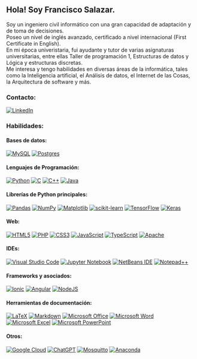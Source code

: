 ## Hola! Soy Francisco Salazar.
Soy un ingeniero civil informático con una gran capacidad de adaptación y de toma de decisiones.\
Poseo un nivel de inglés avanzado, certificado a nivel internacional (First Certificate in English).\
En mi época univeristaria, fui ayudante y tutor de varias asignaturas universitarias, entre ellas Taller de programación 1, Estructuras de datos y Lógica y estructuras discretas.\
Me interesa y tengo habilidades en diversas áreas de la informática, tales como la Inteligencia artificial, el Análisis de datos, el Internet de las Cosas, la Arquitectura de software y más.

### Contacto:
[![LinkedIn](https://img.shields.io/badge/LinkedIn-1575F9?style=for-the-badge&logo=linkedin&logoColor=white&labelColor=101010)](https://www.linkedin.com/in/gaticavm9/)

### Habilidades:
#### Bases de datos:
[![MySQL](https://img.shields.io/badge/mysql-%2300f.svg?style=for-the-badge&logo=mysql&logoColor=white)]()
[![Postgres](https://img.shields.io/badge/postgres-%23316192.svg?style=for-the-badge&logo=postgresql&logoColor=white)]()

#### Lenguajes de Programación:
[![Python](https://img.shields.io/badge/python-3670A0?style=for-the-badge&logo=python&logoColor=ffdd54)]()
[![C](https://img.shields.io/badge/c-%2300599C.svg?style=for-the-badge&logo=c&logoColor=white)]()
[![C++](https://img.shields.io/badge/c++-%2300599C.svg?style=for-the-badge&logo=c%2B%2B&logoColor=white)]()
[![Java](https://img.shields.io/badge/java-%23ED8B00.svg?style=for-the-badge&logo=openjdk&logoColor=white)]()

#### Librerías de Python principales:
[![Pandas](https://img.shields.io/badge/pandas-%23150458.svg?style=for-the-badge&logo=pandas&logoColor=white)]()
[![NumPy](https://img.shields.io/badge/numpy-%23013243.svg?style=for-the-badge&logo=numpy&logoColor=white)]()
[![Matplotlib](https://img.shields.io/badge/Matplotlib-%23ffffff.svg?style=for-the-badge&logo=Matplotlib&logoColor=black)]()
[![scikit-learn](https://img.shields.io/badge/scikit--learn-%23F7931E.svg?style=for-the-badge&logo=scikit-learn&logoColor=white)]()
[![TensorFlow](https://img.shields.io/badge/TensorFlow-%23FF6F00.svg?style=for-the-badge&logo=TensorFlow&logoColor=white)]()
[![Keras](https://img.shields.io/badge/Keras-%23D00000.svg?style=for-the-badge&logo=Keras&logoColor=white)]()

#### Web:
[![HTML5](https://img.shields.io/badge/html5-%23E34F26.svg?style=for-the-badge&logo=html5&logoColor=white)]()
[![PHP](https://img.shields.io/badge/PHP-777BB4?style=for-the-badge&logo=php&logoColor=white&labelColor=101010)]()
[![CSS3](https://img.shields.io/badge/css3-%231572B6.svg?style=for-the-badge&logo=css3&logoColor=white)]()
[![JavaScript](https://img.shields.io/badge/javascript-%23323330.svg?style=for-the-badge&logo=javascript&logoColor=%23F7DF1E)]()
[![TypeScript](https://img.shields.io/badge/typescript-%23007ACC.svg?style=for-the-badge&logo=typescript&logoColor=white)]()
[![Apache](https://img.shields.io/badge/apache-%23D42029.svg?style=for-the-badge&logo=apache&logoColor=white)]()

#### IDEs:
[![Visual Studio Code](https://img.shields.io/badge/Visual%20Studio%20Code-0078d7.svg?style=for-the-badge&logo=visual-studio-code&logoColor=white)]()
[![Jupyter Notebook](https://img.shields.io/badge/jupyter-%23FA0F00.svg?style=for-the-badge&logo=jupyter&logoColor=white)]()
[![NetBeans IDE](https://img.shields.io/badge/NetBeansIDE-1B6AC6.svg?style=for-the-badge&logo=apache-netbeans-ide&logoColor=white)]()
[![Notepad++](https://img.shields.io/badge/Notepad++-90E59A.svg?style=for-the-badge&logo=notepad%2b%2b&logoColor=black)]()

#### Frameworks y asociados:
[![Ionic](https://img.shields.io/badge/Ionic-%233880FF.svg?style=for-the-badge&logo=Ionic&logoColor=white)]()
[![Angular](https://img.shields.io/badge/angular-%23DD0031.svg?style=for-the-badge&logo=angular&logoColor=white)]()
[![NodeJS](https://img.shields.io/badge/node.js-6DA55F?style=for-the-badge&logo=node.js&logoColor=white)]()

#### Herramientas de documentación:
[![LaTeX](https://img.shields.io/badge/latex-%23008080.svg?style=for-the-badge&logo=latex&logoColor=white)]()
[![Markdown](https://img.shields.io/badge/markdown-%23000000.svg?style=for-the-badge&logo=markdown&logoColor=white)]()
[![Microsoft Office](https://img.shields.io/badge/Microsoft_Office-D83B01?style=for-the-badge&logo=microsoft-office&logoColor=white)]()
[![Microsoft Word](https://img.shields.io/badge/Microsoft_Word-2B579A?style=for-the-badge&logo=microsoft-word&logoColor=white)]()
[![Microsoft Excel](https://img.shields.io/badge/Microsoft_Excel-217346?style=for-the-badge&logo=microsoft-excel&logoColor=white)]()
[![Microsoft PowerPoint](https://img.shields.io/badge/Microsoft_PowerPoint-B7472A?style=for-the-badge&logo=microsoft-powerpoint&logoColor=white)]()

#### Otros:
[![Google Cloud](https://img.shields.io/badge/GoogleCloud-%234285F4.svg?style=for-the-badge&logo=google-cloud&logoColor=white)]()
[![ChatGPT](https://img.shields.io/badge/chatGPT-74aa9c?style=for-the-badge&logo=openai&logoColor=white)]()
[![Mosquitto](https://img.shields.io/badge/mosquitto-%233C5280.svg?style=for-the-badge&logo=eclipsemosquitto&logoColor=white)]()
[![Anaconda](https://img.shields.io/badge/Anaconda-%2344A833.svg?style=for-the-badge&logo=anaconda&logoColor=white)]()
